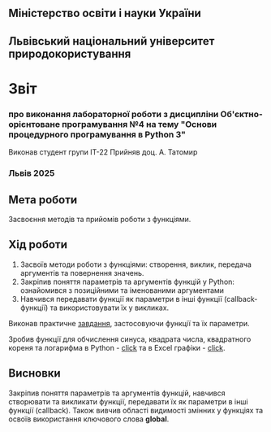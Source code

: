 ## Міністерство освіти і науки України

## Львівський національний університет природокористування
# Звіт 
### про виконання лабораторної роботи з дисципліни Об'єктно-орієнтоване програмування №4 на тему "Основи процедурного програмування в Python 3"
Виконав студент групи ІТ-22
Прийняв доц. А. Татомир
### Львів 2025

## Мета роботи
Засвоєння методів та прийомів роботи з функціями.

## Хід роботи
1. Засвоїв методи роботи з функціями: створення, виклик, передача аргументів та повернення значень.
2. Закріпив поняття параметрів та аргументів функцій у Python: ознайомився з позиційними та іменованими аргументами
3. Навчився передавати функції як параметри в інші функції (callback-функції) та використовувати їх у викликах.

Виконав практичне [завдання](lab-4-functions.py), застосовуючи функції та їх параметри.

Зробив функції для обчислення синуса, квадрата числа, квадратного кореня та логарифма в Python - [click](functions.py) та в Excel графіки - [click](functions.xlsx). 


## Висновки
Закріпив поняття параметрів та аргументів функцій, навчився створювати та викликати функції, передавати їх як параметри в інші функції (callback). Також вивчив області видимості змінних у функціях та освоїв використання ключового слова **global**.